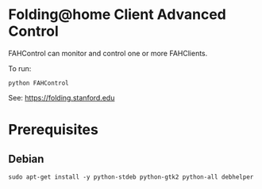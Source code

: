 Folding@home Client Advanced Control
====================================

FAHControl can monitor and control one or more FAHClients.

To run:

    python FAHControl

See: https://folding.stanford.edu

# Prerequisites

## Debian

    sudo apt-get install -y python-stdeb python-gtk2 python-all debhelper

